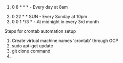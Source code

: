 1. 0 8 * * *  - Every day at 8am

2) 0 22 * * SUN - Every Sunday at 10pm
3) 0 0 1 */3 * - At midnight in every 3rd month


Steps for crontab automation setup

1. Create virtual machine names 'crontab' through GCP
2. sudo apt-get update
3. git clone command
4.
